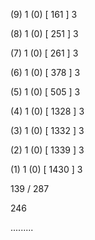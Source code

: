 (9) 1 (0) [ 161 ] 3 


(8) 1 (0) [ 251 ] 3 


(7) 1 (0) [ 261 ] 3 


(6) 1 (0) [ 378 ] 3 


(5) 1 (0) [ 505 ] 3 


(4) 1 (0) [ 1328 ] 3 


(3) 1 (0) [ 1332 ] 3 


(2) 1 (0) [ 1339 ] 3 


(1) 1 (0) [ 1430 ] 3 


139 / 287 


246 


......... 

